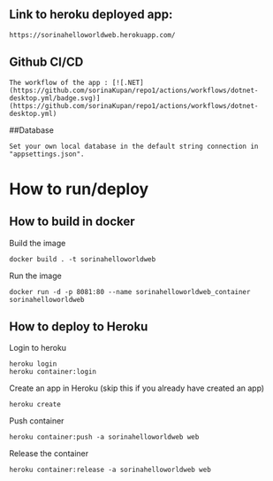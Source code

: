 ## Link to heroku deployed app: 
```
https://sorinahelloworldweb.herokuapp.com/
```

## Github CI/CD 
```
The workflow of the app : [![.NET](https://github.com/sorinaKupan/repo1/actions/workflows/dotnet-desktop.yml/badge.svg)](https://github.com/sorinaKupan/repo1/actions/workflows/dotnet-desktop.yml)
```

##Database
```
Set your own local database in the default string connection in "appsettings.json".
```

# How to run/deploy 

## How to build in docker

Build the image
```
docker build . -t sorinahelloworldweb
```

Run the image
```
docker run -d -p 8081:80 --name sorinahelloworldweb_container sorinahelloworldweb 
```

## How to deploy to Heroku
Login to heroku
```
heroku login
heroku container:login
```

Create an app in Heroku (skip this if you already have created an app)
```
heroku create
```

Push container
```
heroku container:push -a sorinahelloworldweb web
```

Release the container
```
heroku container:release -a sorinahelloworldweb web
```